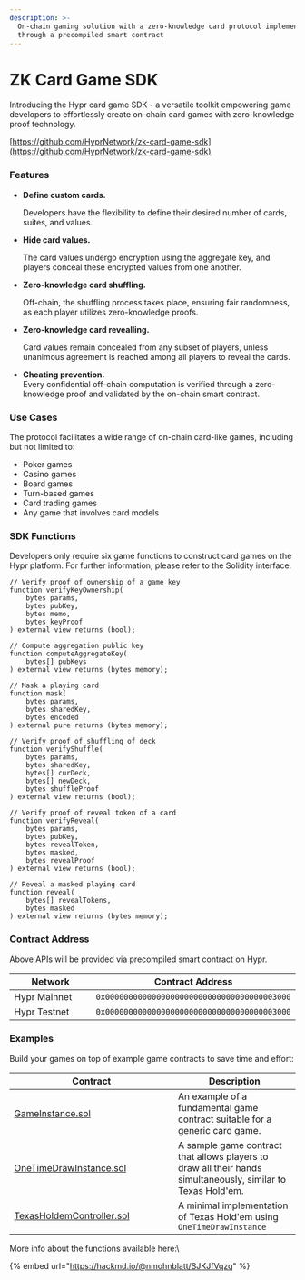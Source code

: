 ```yaml
---
description: >-
  On-chain gaming solution with a zero-knowledge card protocol implemented
  through a precompiled smart contract
---
```


# ZK Card Game SDK

Introducing the Hypr card game SDK - a versatile toolkit empowering game developers to effortlessly create on-chain card games with zero-knowledge proof technology.

[https://github.com/HyprNetwork/zk-card-game-sdk](https://github.com/HyprNetwork/zk-card-game-sdk)

### Features

*   **Define custom cards.**

    Developers have the flexibility to define their desired number of cards, suites, and values.
*   **Hide card values.**

    The card values undergo encryption using the aggregate key, and players conceal these encrypted values from one another.
*   **Zero-knowledge card shuffling.**

    Off-chain, the shuffling process takes place, ensuring fair randomness, as each player utilizes zero-knowledge proofs.
*   **Zero-knowledge card revealling.**

    Card values remain concealed from any subset of players, unless unanimous agreement is reached among all players to reveal the cards.
* **Cheating prevention.**\
  Every confidential off-chain computation is verified through a zero-knowledge proof and validated by the on-chain smart contract.

### Use Cases

The protocol facilitates a wide range of on-chain card-like games, including but not limited to:

* Poker games
* Casino games
* Board games
* Turn-based games
* Card trading games
* Any game that involves card models

### SDK Functions

Developers only require six game functions to construct card games on the Hypr platform. For further information, please refer to the Solidity interface.

```solidity
// Verify proof of ownership of a game key
function verifyKeyOwnership(
    bytes params,
    bytes pubKey,
    bytes memo,
    bytes keyProof
) external view returns (bool);

// Compute aggregation public key
function computeAggregateKey(
    bytes[] pubKeys
) external view returns (bytes memory);

// Mask a playing card
function mask(
    bytes params,
    bytes sharedKey,
    bytes encoded
) external pure returns (bytes memory);

// Verify proof of shuffling of deck
function verifyShuffle(
    bytes params,
    bytes sharedKey,
    bytes[] curDeck,
    bytes[] newDeck,
    bytes shuffleProof
) external view returns (bool);

// Verify proof of reveal token of a card
function verifyReveal(
    bytes params,
    bytes pubKey,
    bytes revealToken,
    bytes masked,
    bytes revealProof
) external view returns (bool);

// Reveal a masked playing card
function reveal(
    bytes[] revealTokens,
    bytes masked
) external view returns (bytes memory);
```

### Contract Address

Above APIs will be provided via precompiled smart contract on Hypr.

<table><thead><tr><th width="191">Network</th><th>Contract Address</th></tr></thead><tbody><tr><td>Hypr Mainnet</td><td><code>0x0000000000000000000000000000000000003000</code></td></tr><tr><td>Hypr Testnet</td><td><code>0x0000000000000000000000000000000000003000</code></td></tr></tbody></table>

### Examples

Build your games on top of example game contracts to save time and effort:

<table><thead><tr><th width="273">Contract</th><th>Description</th></tr></thead><tbody><tr><td><a href="https://github.com/HyprNetwork/zk-card-game-sdk/blob/main/contracts/GameInstance.sol">GameInstance.sol</a></td><td>An example of a fundamental game contract suitable for a generic card game.</td></tr><tr><td><a href="https://github.com/HyprNetwork/zk-card-game-sdk/blob/main/contracts/OneTimeDrawInstance.sol">OneTimeDrawInstance.sol</a></td><td>A sample game contract that allows players to draw all their hands simultaneously, similar to Texas Hold'em.</td></tr><tr><td><a href="https://github.com/HyprNetwork/zk-card-game-sdk/blob/main/contracts/examples/TexasHoldemController.sol">TexasHoldemController.sol</a></td><td>A minimal implementation of Texas Hold'em using <code>OneTimeDrawInstance</code></td></tr></tbody></table>

More info about the functions available here:\


{% embed url="https://hackmd.io/@nmohnblatt/SJKJfVqzq" %}

